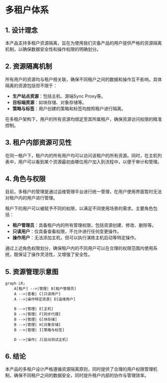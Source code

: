 # 多租户体系

## 1. 设计理念

本产品支持多租户资源隔离，旨在为使用我们灾备产品的用户提供严格的资源隔离机制，以确保数据安全性和操作权限的明确划分。

## 2. 资源隔离机制

所有用户的资源均与租户相关联，确保不同租户之间的数据和操作互不影响。具体隔离的资源包括但不限于：

- **生产站点资源**：包括主机、源端Sync Proxy等。
- **目标端资源**：如块存储、对象存储等。
- **策略与标签**：用户创建的策略和标签均按照租户进行隔离。

在多租户架构下，用户的所有资源均绑定至其所属租户，确保资源访问权限的精准控制。

## 3. 租户内部资源可见性

在同一租户下，租户内的所有用户均可以访问该租户的所有资源。同时，在主机列表中，用户可以看到某个资源最初由哪位用户加入到流程中，以便于审计和管理。

## 4. 角色与权限

目前，多租户的管理是通过运维管理平台进行统一管理，在用户使用界面暂时无法对租户内的用户进行管理。


租户下的用户可以被赋予不同的权限，以满足不同使用场景的需求。主要角色包括：

- **租户管理员**：具备租户内的所有管理权限，包括资源创建、修改、删除等。
- **只读用户**：仅具备查看权限，不允许进行任何变更操作。
- **操作用户**：无法添加主机，但可以执行演练主机启动等特定操作。

通过上述角色权限划分，确保租户内的不同用户可以在合理的权限范围内使用系统，既保证了操作灵活性，又增强了安全性。

## 5. 资源管理示意图

```mermaid
graph LR;
    A[租户] -->|管理| B[租户管理员]
    A -->|查看| C[只读用户]
    A -->|操作特定资源| D[运维用户]

    B -->|管理| E[主机]
    B -->|管理| F[同步代理]
    B -->|管理| G[块存储]
    B -->|管理| H[对象存储]
    B -->|管理| I[策略与标签]

    D -->|操作| J[启动测试主机]
```

## 6. 结论

本产品的多租户设计严格遵循资源隔离原则，同时提供了合理的用户权限管理机制，确保不同租户之间的数据安全，同时提升租户内部的协作与管理效率。

